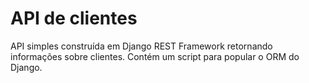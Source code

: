 # API de clientes

API simples construída em Django REST Framework retornando informações sobre clientes.
Contém um script para popular o ORM do Django.
